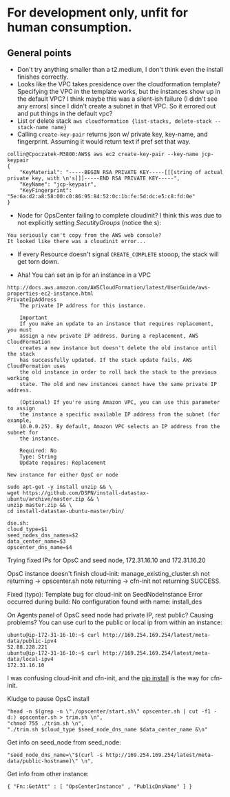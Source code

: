 

# For development only, unfit for human consumption.

## General points
- Don't try anything smaller than a t2.medium, I don't think even the install finishes correctly.
- Looks like the VPC takes presidence over the cloudformation template? Specifying the VPC in the template works, but the instances show up in the default VPC? I think maybe this was a silent-ish failure (I didn't see any errors) since I didn't create a subnet in that VPC. So it errored out and put things in the default vpc?
- List or delete stack `aws cloudformation {list-stacks, delete-stack --stack-name name}`
- Calling `create-key-pair` returns json w/ private key, key-name, and fingerprint. Assuming it would return text if pref set that way.
```
collin@Cpoczatek-M3800:AWS$ aws ec2 create-key-pair --key-name jcp-keypair
{
    "KeyMaterial": "-----BEGIN RSA PRIVATE KEY-----[[[string of actual private key, with \n's]]]-----END RSA PRIVATE KEY-----",
    "KeyName": "jcp-keypair",
    "KeyFingerprint": "5e:6a:d2:a8:58:00:c0:86:95:84:52:0c:1b:fe:5d:dc:e5:c8:fd:0e"
}
```
- Node for OpsCenter failing to complete cloudinit? I think this was due to not explicitly setting _SecutityGroups_ (notice the s):
```
You seriously can't copy from the AWS web console?
It looked like there was a cloudinit error...
```
- If every Resource doesn't signal `CREATE_COMPLETE` stooop, the stack will get torn down.

- Aha! You can set an ip for an instance in a VPC

```
http://docs.aws.amazon.com/AWSCloudFormation/latest/UserGuide/aws-properties-ec2-instance.html
PrivateIpAddress
    The private IP address for this instance.

    Important
    If you make an update to an instance that requires replacement, you must
    assign a new private IP address. During a replacement, AWS CloudFormation
    creates a new instance but doesn't delete the old instance until the stack
    has successfully updated. If the stack update fails, AWS CloudFormation uses
    the old instance in order to roll back the stack to the previous working
    state. The old and new instances cannot have the same private IP address.

    (Optional) If you're using Amazon VPC, you can use this parameter to assign
    the instance a specific available IP address from the subnet (for example,
    10.0.0.25). By default, Amazon VPC selects an IP address from the subnet for
    the instance.

    Required: No
    Type: String
    Update requires: Replacement

New instance for either OpsC or node
```
```
sudo apt-get -y install unzip && \
wget https://github.com/DSPN/install-datastax-ubuntu/archive/master.zip && \
unzip master.zip && \
cd install-datastax-ubuntu-master/bin/

dse.sh:
cloud_type=$1
seed_nodes_dns_names=$2
data_center_name=$3
opscenter_dns_name=$4
```

Trying fixed IPs for OpsC and seed node, 172.31.16.10 and 172.31.16.20

OpsC instance doesn't finish cloud-init:
manage_existing_cluster.sh not returning ->
opscenter.sh note returning ->
cfn-init not returning SUCCESS.

Fixed (typo): Template bug for cloud-init on SeedNodeInstance
Error occurred during build: No configuration found with name: install_des

On Agents panel of OpsC seed node had private IP, rest public? Causing problems?
You can use curl to the public or local ip from within an instance:
```
ubuntu@ip-172-31-16-10:~$ curl http://169.254.169.254/latest/meta-data/public-ipv4
52.88.228.221
ubuntu@ip-172-31-16-10:~$ curl http://169.254.169.254/latest/meta-data/local-ipv4
172.31.16.10
```

I was confusing cloud-init and cfn-init, and the [pip install](http://docs.aws.amazon.com/AWSCloudFormation/latest/UserGuide/cfn-helper-scripts-reference.html) is the way for cfn-init.

Kludge to pause OpsC install
```
"head -n $(grep -n \"./opscenter/start.sh\" opscenter.sh | cut -f1 -d:) opscenter.sh > trim.sh \n",
"chmod 755 ./trim.sh \n",
"./trim.sh $cloud_type $seed_node_dns_name $data_center_name &\n"
```

Get info on seed_node from seed_node:
```
"seed_node_dns_name=\"$(curl -s http://169.254.169.254/latest/meta-data/public-hostname)\" \n",
```
Get info from other instance:
```
{ "Fn::GetAtt" : [ "OpsCenterInstance" , "PublicDnsName" ] }
```
